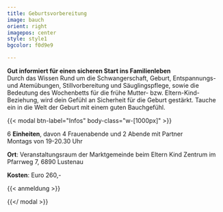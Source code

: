 ```yaml
---
title: Geburtsvorbereitung
image: bauch
orient: right
imagepos: center
style: style1
bgcolor: f0d9e9

---
```


**Gut informiert für einen sicheren Start ins Familienleben**  
Durch das Wissen Rund um die Schwangerschaft, Geburt, Entspannungs- und Atemübungen, Stillvorbereitung und Säuglingspflege, sowie die Bedeutung des Wochenbetts für die frühe Mutter- bzw. Eltern-Kind-Beziehung, wird dein Gefühl an Sicherheit für die Geburt gestärkt. Tauche ein in die Welt der Geburt mit einem guten Bauchgefühl.

{{< modal btn-label="Infos" body-class="w-[1000px]" >}}

6 **Einheiten**, davon 4 Frauenabende und 2 Abende mit Partner  
Montags von 19-20.30 Uhr

**Ort**: Veranstaltungsraum der Marktgemeinde beim Eltern Kind Zentrum im Pfarrweg 7, 6890 Lustenau

**Kosten**: Euro 260,-

{{< anmeldung >}}

{{</ modal >}}